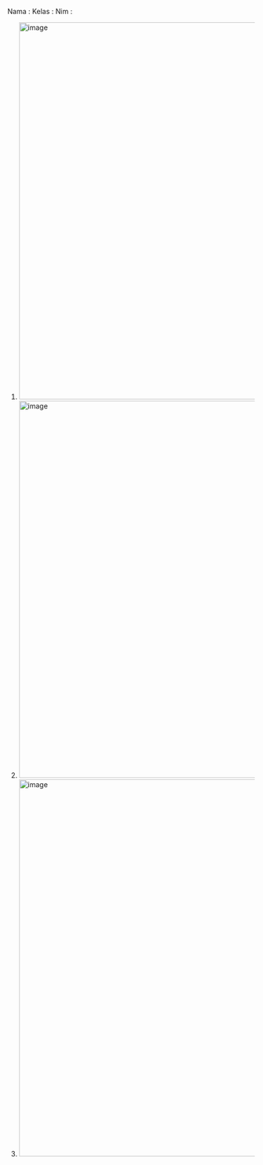 Nama :
Kelas :
Nim :

1. <img width="1366" height="768" alt="image" src="https://github.com/user-attachments/assets/722909d9-f25e-4e90-82d7-152573ec29a4" />

2. <img width="1366" height="768" alt="image" src="https://github.com/user-attachments/assets/575415bf-4552-44a8-973d-4eada2383a5f" />

3. <img width="1366" height="768" alt="image" src="https://github.com/user-attachments/assets/4050fc10-6ebe-4ba0-8603-363a7b051f74" />
